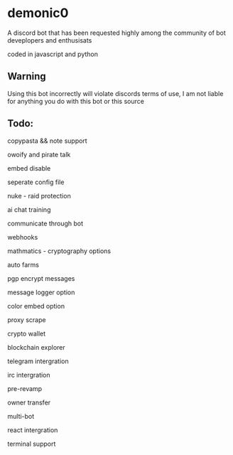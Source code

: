 # demonic0
A discord bot that has been requested highly among the community of bot deveplopers and enthusisats

coded in javascript and python

## Warning
Using this bot incorrectly will violate discords terms of use, I am not liable for anything you do with this bot or this source


## Todo:
copypasta && note support

owoify and pirate talk

embed disable

seperate config file

nuke - raid protection

ai chat training

communicate through bot

webhooks

mathmatics - cryptography options

auto farms 

pgp encrypt messages

message logger option

color embed option

proxy scrape 

crypto wallet

blockchain explorer 

telegram intergration

irc intergration

pre-revamp

owner transfer

multi-bot

react intergration

terminal support
